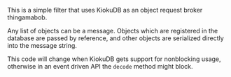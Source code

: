 This is a simple filter that uses KiokuDB as an object request broker
thingamabob.

Any list of objects can be a message. Objects which are registered in the
database are passed by reference, and other objects are serialized directly
into the message string.

This code will change when KiokuDB gets support for nonblocking usage,
otherwise in an event driven API the `decode` method might block.
